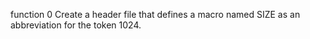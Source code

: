 function 0 Create a header file that defines a macro named SIZE as an abbreviation for the token 1024.